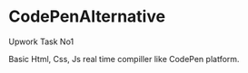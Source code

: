 # CodePenAlternative
Upwork Task No1

Basic Html, Css, Js real time compiller like CodePen platform.

